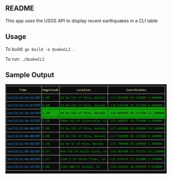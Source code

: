 README
---
This app uses the USGS API to display recent earthquakes in a CLI table

Usage
---
To build: `go build -o QuakeCLI .`

To run: `./QuakeCLI`

Sample Output
---
![Sample Output](./images/QuakeCLI.png)